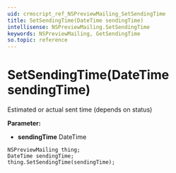 ```yaml
---
uid: crmscript_ref_NSPreviewMailing_SetSendingTime
title: SetSendingTime(DateTime sendingTime)
intellisense: NSPreviewMailing.SetSendingTime
keywords: NSPreviewMailing, GetSendingTime
so.topic: reference
---
```


# SetSendingTime(DateTime sendingTime)

Estimated or actual sent time (depends on status)

**Parameter:** 
 - **sendingTime** DateTime

```crmscript
NSPreviewMailing thing;
DateTime sendingTime;
thing.SetSendingTime(sendingTime);
```

